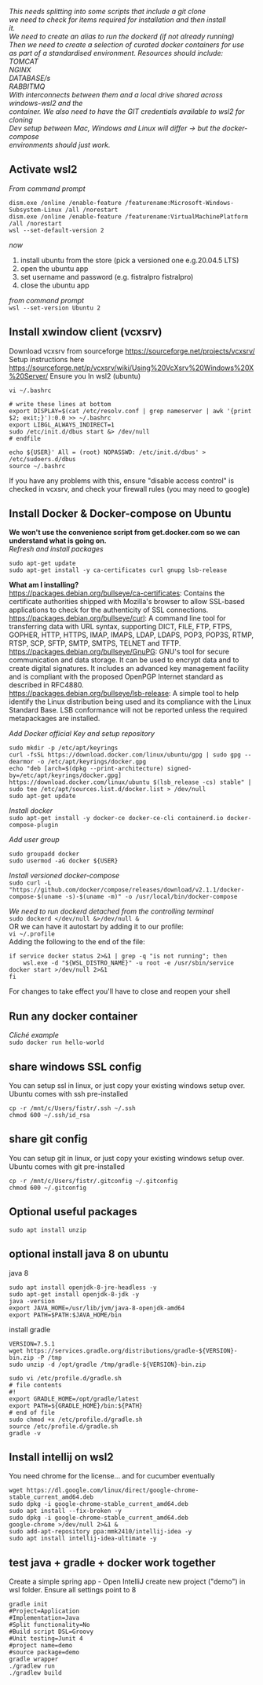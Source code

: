 _This needs splitting into some scripts that include a git clone  
we need to check for items required for installation and then install  
it.  
We need to create an alias to run the dockerd (if not already running)  
Then we need to create a selection of curated docker containers for use  
as part of a standardised environment.  Resources should include:  
  TOMCAT  
  NGINX  
  DATABASE/s  
  RABBITMQ  
With interconnects between them and a local drive shared across windows-wsl2 and the  
container.
We also need to have the GIT credentials available to wsl2 for cloning  
Dev setup between Mac, Windows and Linux will differ -> but the docker-compose  
environments should just work._  


## Activate wsl2  
_From command prompt_  
```
dism.exe /online /enable-feature /featurename:Microsoft-Windows-Subsystem-Linux /all /norestart  
dism.exe /online /enable-feature /featurename:VirtualMachinePlatform /all /norestart  
wsl --set-default-version 2
```

_now_  
  1.  install ubuntu from the store (pick a versioned one e.g.20.04.5 LTS)
  2.  open the ubuntu app  
  3.  set username and password  (e.g. fistralpro fistralpro)  
  4.  close the ubuntu app  

_from command prompt_  
`wsl --set-version Ubuntu 2`  

## Install xwindow client (vcxsrv)
Download vcxsrv from sourceforge https://sourceforge.net/projects/vcxsrv/  
Setup instructions here https://sourceforge.net/p/vcxsrv/wiki/Using%20VcXsrv%20Windows%20X%20Server/
Ensure you
In wsl2 (ubuntu)
```
vi ~/.bashrc

# write these lines at bottom 
export DISPLAY=$(cat /etc/resolv.conf | grep nameserver | awk '{print $2; exit;}'):0.0 >> ~/.bashrc
export LIBGL_ALWAYS_INDIRECT=1
sudo /etc/init.d/dbus start &> /dev/null
# endfile

echo ${USER}' All = (root) NOPASSWD: /etc/init.d/dbus' > /etc/sudoers.d/dbus
source ~/.bashrc
```
If you have any problems with this, ensure "disable access control" is checked in vcxsrv, and check your firewall rules (you may need to google)

## Install Docker & Docker-compose on Ubuntu  
**We won't use the convenience script from get.docker.com so we can understand what is going on.**  
_Refresh and install packages_  
```
sudo apt-get update  
sudo apt-get install -y ca-certificates curl gnupg lsb-release  
```
**What am I installing?**  
https://packages.debian.org/bullseye/ca-certificates: Contains the certificate authorities shipped with Mozilla's browser to allow SSL-based applications to check for the authenticity of SSL connections.  
https://packages.debian.org/bullseye/curl: A command line tool for transferring data with URL syntax, supporting DICT, FILE, FTP, FTPS, GOPHER, HTTP, HTTPS, IMAP, IMAPS, LDAP, LDAPS, POP3, POP3S, RTMP, RTSP, SCP, SFTP, SMTP, SMTPS, TELNET and TFTP.  
https://packages.debian.org/bullseye/GnuPG:  GNU's tool for secure communication and data storage. It can be used to encrypt data and to create digital signatures. It includes an advanced key management facility and is compliant with the proposed OpenPGP Internet standard as described in RFC4880.  
https://packages.debian.org/bullseye/lsb-release:  A simple tool to help identify the Linux distribution being used and its compliance with the Linux Standard Base. LSB conformance will not be reported unless the required metapackages are installed.  

_Add Docker official Key and setup repository_  
```
sudo mkdir -p /etc/apt/keyrings
curl -fsSL https://download.docker.com/linux/ubuntu/gpg | sudo gpg --dearmor -o /etc/apt/keyrings/docker.gpg
echo "deb [arch=$(dpkg --print-architecture) signed-by=/etc/apt/keyrings/docker.gpg] https://download.docker.com/linux/ubuntu $(lsb_release -cs) stable" | sudo tee /etc/apt/sources.list.d/docker.list > /dev/null
sudo apt-get update
```

_Install docker_  
`sudo apt-get install -y docker-ce docker-ce-cli containerd.io docker-compose-plugin`  


_Add user group_  
```
sudo groupadd docker  
sudo usermod -aG docker ${USER}  
```

_Install versioned docker-compose_  
`sudo curl -L "https://github.com/docker/compose/releases/download/v2.1.1/docker-compose-$(uname -s)-$(uname -m)" -o /usr/local/bin/docker-compose`

_We need to run dockerd detached from the controlling terminal_  
`sudo dockerd </dev/null &>/dev/null &`  
OR we can have it autostart by adding it to our profile:  
`vi ~/.profile`  
Adding the following to the end of the file:  
```
if service docker status 2>&1 | grep -q "is not running"; then
    wsl.exe -d "${WSL_DISTRO_NAME}" -u root -e /usr/sbin/service docker start >/dev/null 2>&1
fi
```
For changes to take effect you'll have to close and reopen your shell

## Run any docker container  
_Cliché example_  
`sudo docker run hello-world`

## share windows SSL config  
You can setup ssl in linux, or just copy your existing windows setup over.   Ubuntu comes with ssh pre-installed  
```
cp -r /mnt/c/Users/fistr/.ssh ~/.ssh
chmod 600 ~/.ssh/id_rsa
```

## share git config  
You can setup git in linux, or just copy your existing windows setup over.  Ubuntu comes with git pre-installed     
```
cp -r /mnt/c/Users/fistr/.gitconfig ~/.gitconfig 
chmod 600 ~/.gitconfig
```
## Optional useful packages
```
sudo apt install unzip
```

## optional install java 8 on ubuntu
java 8  
```
sudo apt install openjdk-8-jre-headless -y
sudo apt-get install openjdk-8-jdk -y
java -version
export JAVA_HOME=/usr/lib/jvm/java-8-openjdk-amd64
export PATH=$PATH:$JAVA_HOME/bin
```
install gradle  
```
VERSION=7.5.1
wget https://services.gradle.org/distributions/gradle-${VERSION}-bin.zip -P /tmp
sudo unzip -d /opt/gradle /tmp/gradle-${VERSION}-bin.zip

sudo vi /etc/profile.d/gradle.sh
# file contents
#!
export GRADLE_HOME=/opt/gradle/latest
export PATH=${GRADLE_HOME}/bin:${PATH}
# end of file
sudo chmod +x /etc/profile.d/gradle.sh
source /etc/profile.d/gradle.sh
gradle -v
```
## Install intellij on wsl2
You need chrome for the license... and for cucumber eventually
```
wget https://dl.google.com/linux/direct/google-chrome-stable_current_amd64.deb
sudo dpkg -i google-chrome-stable_current_amd64.deb
sudo apt install --fix-broken -y
sudo dpkg -i google-chrome-stable_current_amd64.deb
google-chrome >/dev/null 2>&1 &
sudo add-apt-repository ppa:mmk2410/intellij-idea -y
sudo apt install intellij-idea-ultimate -y
```


## test java + gradle + docker work together
Create a simple spring app - Open IntelliJ create new project ("demo") in wsl folder.  Ensure all settings point to 8  
```
gradle init
#Project=Application 
#Implementation=Java
#Split functionality=No
#Build script DSL=Groovy
#Unit testing=Junit 4
#project name=demo
#source package=demo
gradle wrapper
./gradlew run
./gradlew build
```


